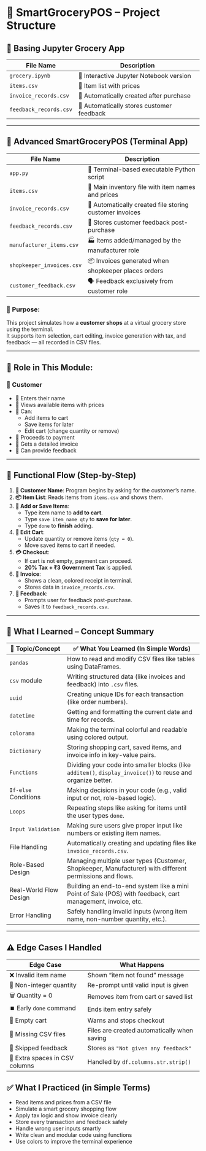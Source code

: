 # 🛒 SmartGroceryPOS – Project Structure
## 📓 Basing Jupyter Grocery App
| File Name              | Description                                               |
|------------------------|-----------------------------------------------------------|
| `grocery.ipynb`        | 📓 Interactive Jupyter Notebook version                   |
| `items.csv`            | 🧺 Item list with prices                                   |
| `invoice_records.csv`  | 🧾 Automatically created after purchase                    |
| `feedback_records.csv` | 💬 Automatically stores customer feedback                 |

---
## 🚀 Advanced SmartGroceryPOS (Terminal App)

| File Name                  | Description                                                                |
|----------------------------|----------------------------------------------------------------------------|
| `app.py`                   | 🐍 Terminal-based executable Python script                                 |
| `items.csv`                | 🧺 Main inventory file with item names and prices                          |
| `invoice_records.csv`      | 🧾 Automatically created file storing customer invoices                     |
| `feedback_records.csv`     | 💬 Stores customer feedback post-purchase                                  |
| `manufacturer_items.csv`   | 🏭 Items added/managed by the manufacturer role                            |
| `shopkeeper_invoices.csv`  | 📦 Invoices generated when shopkeeper places orders                        |
| `customer_feedback.csv`    | 🗣️ Feedback exclusively from customer role                                |
### 🎯 Purpose:
This project simulates how a **customer shops** at a virtual grocery store using the terminal.  
It supports item selection, cart editing, invoice generation with tax, and feedback — all recorded in CSV files.

---
## 👥 Role in This Module:
### 🛒 Customer
- 🔹 Enters their name
- 🔹 Views available items with prices
- 🔹 Can:
  - Add items to cart
  - Save items for later
  - Edit cart (change quantity or remove)
- 🔹 Proceeds to payment
- 🔹 Gets a detailed invoice
- 🔹 Can provide feedback
---
## 🧩 Functional Flow (Step-by-Step)
1. **🧍 Customer Name**: Program begins by asking for the customer’s name.
2. **📦 Item List**: Reads items from `items.csv` and shows them.
3. **🛒 Add or Save Items**:
   - Type item name to **add to cart**.
   - Type `save item_name qty` to **save for later**.
   - Type `done` to **finish** adding.
4. **🧾 Edit Cart**:
   - Update quantity or remove items (`qty = 0`).
   - Move saved items to cart if needed.
5. **💳 Checkout**:
   - If cart is not empty, payment can proceed.
   - **20% Tax + ₹3 Government Tax** is applied.
6. **📄 Invoice**:
   - Shows a clean, colored receipt in terminal.
   - Stores data in `invoice_records.csv`.
7. **💬 Feedback**:
   - Prompts user for feedback post-purchase.
   - Saves it to `feedback_records.csv`.
---
## 📘 What I Learned – Concept Summary
| 🔢 Topic/Concept       | ✅ What You Learned (In Simple Words)                                                                         |
| ---------------------- | ------------------------------------------------------------------------------------------------------------ |
| `pandas`               | How to read and modify CSV files like tables using DataFrames.                                               |
| `csv` module           | Writing structured data (like invoices and feedback) into `.csv` files.                                      |
| `uuid`                 | Creating unique IDs for each transaction (like order numbers).                                               |
| `datetime`             | Getting and formatting the current date and time for records.                                                |
| `colorama`             | Making the terminal colorful and readable using colored output.                                              |
| `Dictionary`           | Storing shopping cart, saved items, and invoice info in key-value pairs.                                     |
| `Functions`            | Dividing your code into smaller blocks (like `additem()`, `display_invoice()`) to reuse and organize better. |
| `If-else` Conditions   | Making decisions in your code (e.g., valid input or not, role-based logic).                                  |
| `Loops`                | Repeating steps like asking for items until the user types `done`.                                           |
| `Input Validation`     | Making sure users give proper input like numbers or existing item names.                                     |
| File Handling          | Automatically creating and updating files like `invoice_records.csv`.                                        |
| Role-Based Design      | Managing multiple user types (Customer, Shopkeeper, Manufacturer) with different permissions and flows.      |
| Real-World Flow Design | Building an end-to-end system like a mini Point of Sale (POS) with feedback, cart management, invoice, etc.  |
| Error Handling         | Safely handling invalid inputs (wrong item name, non-number quantity, etc.).                                 |

---
## ⚠️ Edge Cases I Handled
| Edge Case                         | What Happens                                         |
|----------------------------------|------------------------------------------------------|
| ❌ Invalid item name             | Shown “item not found” message                      |
| 🔢 Non-integer quantity          | Re-prompt until valid input is given                |
| 🗑️ Quantity = 0                  | Removes item from cart or saved list                |
| ⏹️ Early `done` command          | Ends item entry safely                              |
| 🛒 Empty cart                    | Warns and stops checkout                            |
| 📁 Missing CSV files             | Files are created automatically when saving         |
| 💬 Skipped feedback              | Stores as `"Not given any feedback"`                |
| 🧹 Extra spaces in CSV columns   | Handled by `df.columns.str.strip()`                 |

## ✅ What I Practiced (in Simple Terms)
- Read items and prices from a CSV file  
- Simulate a smart grocery shopping flow  
- Apply tax logic and show invoice clearly  
- Store every transaction and feedback safely  
- Handle wrong user inputs smartly  
- Write clean and modular code using functions  
- Use colors to improve the terminal experience

